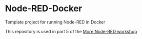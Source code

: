 # Node-RED-Docker

Template project for running Node-RED in Docker

This repository is used in part 5 of the [More Node-RED workshop](https://github.com/binnes/moreNodeRedWorkshop/blob/master/en/part5/README.md)
